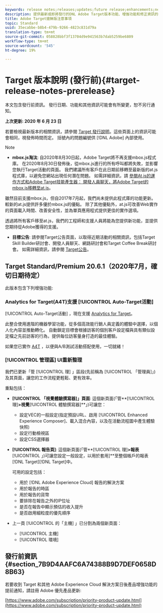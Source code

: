 ```yaml
---
keywords: release notes;releases;updates;future release;enhancements;new features;fixes;updates
description: 提供最新或即將發行的DNL Adobe Target版本功能、增強功能和修正資訊的發行說明。
title: Adobe Target搶鮮版注意事項
topic: Standard
uuid: 35ecabbe-b8b4-479b-9266-4823c831d79a
translation-type: tm+mt
source-git-commit: 058828bbf3f13704d9e941563b7dab5259be6809
workflow-type: tm+mt
source-wordcount: '545'
ht-degree: 19%

---
```



# Target 版本說明 (發行前){#target-release-notes-prerelease}

本文包含發行前資訊。 發行日期、功能和其他資訊可能會有所變更，恕不另行通知。

**上次更新: 2020 年 6 月 23 日**

若要檢視最新版本的相關資訊，請參閱 [Target 發行說明](release-notes.md)。這些頁面上的資訊可能會相同，視發佈時間而定。 括號內的問題編號供 [!DNL Adobe] 內部使用。

>[!NOTE]
>
>* **mbox.js淘汰**: 自2020年8月30日起，Adobe Target將不再支援mbox.js程式庫。 在2020年8月30日發佈後，從mbox.js進行的所有呼叫都將失敗，並影響您執行Target活動的頁面。 我們建議所有客戶在此日期前移轉至最新版的at.js程式庫，以避免您網站出現任何潛在問題。 如需詳細資訊，請 [參閱At.js的運作方式](/help/c-implementing-target/c-implementing-target-for-client-side-web/c-how-atjs-works/how-atjs-works.md)[和Adobe Target技能產生器： 開發人員聊天，將Adobe Target的mbox.js移轉至at.js](https://seminars.adobeconnect.com/ptdo6mfo6qn6/?proto=true)。
   >
   >   
   雖然目前支援mbox.js，但自2017年7月起，我們尚未提供此程式庫的功能更新。 較新的at.js提供許多優於mbox.js的優點。 除了其他優點外，at.js可改善Web實作的頁面載入時間、改善安全性，並為單頁應用程式提供更佳的實作選項。
   >
   >   
   透過將所有客戶移至at.js，我們的工程師和支援人員將能為您提供新功能，並提供您期待從Adobe獲得的支援。
   >
   >
* **目標公告**: 請參閱Target公告頁面，以取得近期活動的相關資訊，包括Target Skill Builder研討會、開發人員聊天、網路研討會和Target Coffee Break研討會。 如需詳細資訊，請參閱 [Target公告](/help/r-release-notes/target-announcements.md)。


## Target Standard/Premium 20.6.1（2020年7月，確切日期待定）

此版本包含下列增強功能:

### Analytics for Target(A4T)支援 [!UICONTROL Auto-Target活動]

[!UICONTROL Auto-Target活動] ，現在支援 [Analytics for Target](/help/c-integrating-target-with-mac/a4t/a4t.md)。

此整合使用進階的機器學習功能，從多個高效能行銷人員定義的體驗中選擇，以個人化內容並推動轉化。 自動鎖定目標會根據訪客的個別客戶設定檔與具有類似設定檔之先前訪客的行為，提供每位訪客量身打造的最佳體驗。

如果您已實作 [A4T](/help/c-integrating-target-with-mac/a4t/a4timplementation.md) ，以便與A/B測試活動搭配使用，一切就緒！

### [!UICONTROL 管理區] UI重新整理

我們已更新「管 [!UICONTROL 理] 」區段(先前稱為 [!UICONTROL 「管理員]」)及其頁面，讓您的工作流程更輕鬆、更有效率。

重點包括：

* **[!UICONTROL 「視覺體驗撰寫器]」頁面&#x200B;**: 這個新頁面(「管**[!UICONTROL 理&#x200B;]**>視覺**[!UICONTROL 體驗撰寫器&#x200B;]**」)可讓您：

   * 設定VEC的一般設定(指定預設URL、啟用 [!UICONTROL Enhanced Experience Composer]、載入混合內容，以及在活動流程圖中產生體驗快照)
   * 設定行動檢視區
   * 設定CSS選擇器

* **[!UICONTROL 報告頁]**: 這個新頁面(「管**[!UICONTROL 理&#x200B;]**>報表**[!UICONTROL 」)可讓您設定一般設定，以用於套用&#x200B;]**至整個帳戶的報表[!DNL Target][!DNL Target]中。

   可用的設定包括：

   * 用於 [!DNL Adobe Experience Cloud] 報告的解決方案
   * 用於報告的時區
   * 用於報告的貨幣
   * 要排除在報告之外的IP位址
   * 是否在報告中顯示預估的收入提升
   * 是否啟用細粒度的優先順序

* 上一頁 [!UICONTROL 的「主機] 」已分割為兩個新頁面：

   * [!UICONTROL 主機]
   * [!UICONTROL 環境]

## 發行前資訊 {#section_7B9D4AAFC6A74388B9D7DEF0658D8B63}

若要收到 Target 和其他 Adobe Experience Cloud 解決方案日後產品增強功能的提前通知，請註冊 Adobe 優先產品更新:

[https://www.adobe.com/subscription/priority-product-update.html](https://www.adobe.com/subscription/priority-product-update.html)
